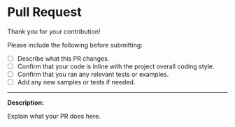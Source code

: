 # Pull Request

Thank you for your contribution!

Please include the following before submitting:

- [ ] Describe what this PR changes.
- [ ] Confirm that your code is inline with the project overall coding style.
- [ ] Confirm that you ran any relevant tests or examples.
- [ ] Add any new samples or tests if needed.

---

**Description:**

Explain what your PR does here.
